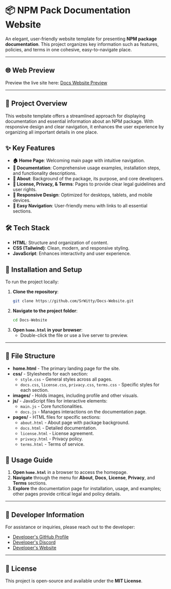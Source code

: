 # 📦 NPM Pack Documentation Website

An elegant, user-friendly website template for presenting **NPM package documentation**. This project organizes key information such as features, policies, and terms in one cohesive, easy-to-navigate place.

---

## 🌐 Web Preview

Preview the live site here: [Docs Website Preview](https://docs-website.netlify.app/)  


---

## 📖 Project Overview

This website template offers a streamlined approach for displaying documentation and essential information about an NPM package. With responsive design and clear navigation, it enhances the user experience by organizing all important details in one place.

## ✨ Key Features

- **🏠 Home Page**: Welcoming main page with intuitive navigation.
- **📄 Documentation**: Comprehensive usage examples, installation steps, and functionality descriptions.
- **👥 About**: Background of the package, its purpose, and core developers.
- **📑 License, Privacy, & Terms**: Pages to provide clear legal guidelines and user rights.
- **📱 Responsive Design**: Optimized for desktops, tablets, and mobile devices.
- **🧭 Easy Navigation**: User-friendly menu with links to all essential sections.

## 🛠 Tech Stack

- **HTML**: Structure and organization of content.
- **CSS (Tailwind)**: Clean, modern, and responsive styling.
- **JavaScript**: Enhances interactivity and user experience.

## 🚀 Installation and Setup

To run the project locally:

1. **Clone the repository**:
    ```bash
    git clone https://github.com/SrWitty/Docs-Website.git
    ```
2. **Navigate to the project folder**:
    ```bash
    cd Docs-Website
    ```
3. **Open `home.html` in your browser**:
   - Double-click the file or use a live server to preview.

---

## 📂 File Structure

- **home.html** - The primary landing page for the site.
- **css/** - Stylesheets for each section:
  - `style.css` - General styles across all pages.
  - `docs.css`, `license.css`, `privacy.css`, `terms.css` - Specific styles for each section.
- **images/** - Holds images, including profile and other visuals.
- **js/** - JavaScript files for interactive elements:
  - `main.js` - Core functionalities.
  - `docs.js` - Manages interactions on the documentation page.
- **pages/** - HTML files for specific sections:
  - `about.html` - About page with package background.
  - `docs.html` - Detailed documentation.
  - `license.html` - License agreement.
  - `privacy.html` - Privacy policy.
  - `terms.html` - Terms of service.

## 🧭 Usage Guide

1. **Open `home.html`** in a browser to access the homepage.
2. **Navigate** through the menu for **About**, **Docs**, **License**, **Privacy**, and **Terms** sections.
3. **Explore** the documentation page for installation, usage, and examples; other pages provide critical legal and policy details.

---

## 👤 Developer Information

For assistance or inquiries, please reach out to the developer:

-  [Developer's GitHub Profile](https://github.com/SrWitty)
-  [Developer's Discord](https://discord.com/users/1091118468155314306)
-  [Developer's Website](https://m7mjs.pages.dev/)

---

## 📝 License

This project is open-source and available under the **MIT License**.
